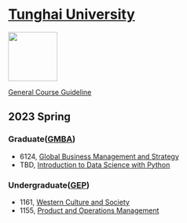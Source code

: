 # [Tunghai University](https://eng.thu.edu.tw/)

<img src="https://briankimstudio.github.io/innovationlab/images/profile.png" width=100>

[General Course Guideline](guideline.md)

## 2023 Spring

### Graduate([GMBA](http://gmba.thu.edu.tw/))

- 6124, [Global Business Management and Strategy](/courses/gb.md)
- TBD, [Introduction to Data Science with Python](/courses/intro_data_science.md)

### Undergraduate([GEP](https://mana.thu.edu.tw/web/page/page.php?scid=87&sid=76))

- 1161, [Western Culture and Society](/courses/wcs.md)
- 1155, [Product and Operations Management](/courses/om.md)
